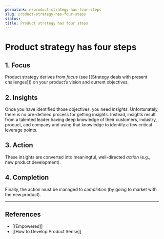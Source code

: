 ```yaml
---
permalink: n/product-strategy-has-four-steps
slug: product-strategy-has-four-steps
status: 
title: Product strategy has four steps
---
```

# Product strategy has four steps

## 1. Focus

Product strategy derives from _focus_ (see [[Strategy deals with present challenges]]) on your product’s vision and current objectives.

## 2. Insights

Once you have identified those objectives, you need _insights_. Unfortunately, there is no pre-defined process for getting insights. Instead, insights result from a talented leader having deep knowledge of their customers, industry, product, and company and using that knowledge to identify a few critical leverage points.

## 3. Action

These insights are converted into meaningful, well-directed _action_ (e.g., new product development).

## 4. Completion

Finally, the action must be managed to _completion_ (by going to market with the new product).

---

## References

- [[Empowered]]
- [[How to Develop Product Sense]]
